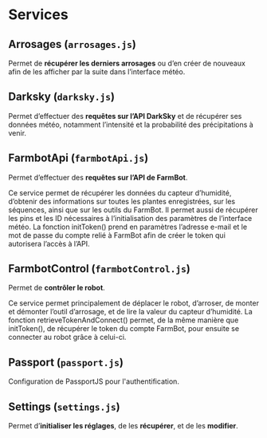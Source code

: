 # Services

## Arrosages (`arrosages.js`)

Permet de **récupérer les derniers arrosages** ou d’en créer de nouveaux afin de les afficher par la suite dans l’interface météo.

## Darksky (`darksky.js`)

Permet d’effectuer des **requêtes sur l’API DarkSky** et de récupérer ses données météo, notamment l’intensité et la probabilité des précipitations à venir.

## FarmbotApi (`farmbotApi.js`)

Permet d’effectuer des **requêtes sur l’API de FarmBot**.

Ce service permet de récupérer les données du capteur d’humidité, d’obtenir des informations sur toutes les plantes enregistrées, sur les séquences, ainsi que sur les outils du FarmBot. Il permet aussi de récupérer les pins et les ID nécessaires à l’initialisation des paramètres de l’interface météo. La fonction initToken() prend en paramètres l’adresse e-mail et le mot de passe du compte relié à FarmBot afin de créer le token qui autorisera l’accès à l’API.

## FarmbotControl (`farmbotControl.js`)

Permet de **contrôler le robot**.

Ce service permet principalement de déplacer le robot, d’arroser, de monter et démonter l’outil d’arrosage, et de lire la valeur du capteur d’humidité. La fonction retrieveTokenAndConnect() permet, de la même manière que initToken(), de récupérer le token du compte FarmBot, pour ensuite se connecter au robot grâce à celui-ci.

## Passport (`passport.js`)

Configuration de PassportJS pour l'authentification.

## Settings (`settings.js`)

Permet d’**initialiser les réglages**, de les **récupérer**, et de les **modifier**.
